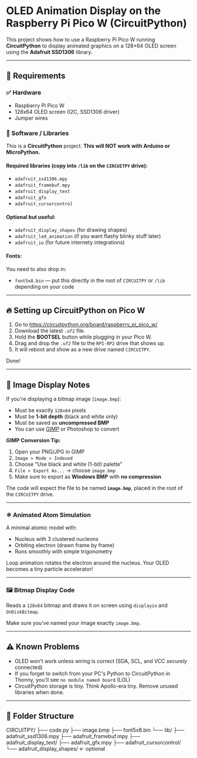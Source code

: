 # OLED Animation Display on the Raspberry Pi Pico W (CircuitPython)

This project shows how to use a Raspberry Pi Pico W running **CircuitPython** to display animated graphics on a 128×64 OLED screen using the **Adafruit SSD1306** library.

---

## 💾 Requirements

### ✅ Hardware
- Raspberry Pi Pico W
- 128x64 OLED screen (I2C, SSD1306 driver)
- Jumper wires

### 🧠 Software / Libraries

This is a **CircuitPython** project. **This will NOT work with Arduino or MicroPython.**

#### Required libraries (copy into `/lib` on the `CIRCUITPY` drive):
- `adafruit_ssd1306.mpy`
- `adafruit_framebuf.mpy`
- `adafruit_display_text`
- `adafruit_gfx`
- `adafruit_cursorcontrol`

#### Optional but useful:
- `adafruit_display_shapes` (for drawing shapes)
- `adafruit_led_animation` (if you want flashy blinky stuff later)
- `adafruit_io` (for future internety integrations)

#### Fonts:
You need to also drop in:
- `font5x8.bin` — put this directly in the root of `CIRCUITPY` or `/lib` depending on your code

---

## 🔥 Setting up CircuitPython on Pico W

1. Go to https://circuitpython.org/board/raspberry_pi_pico_w/
2. Download the latest `.uf2` file.
3. Hold the **BOOTSEL** button while plugging in your Pico W.
4. Drag and drop the `.uf2` file to the `RPI-RP2` drive that shows up.
5. It will reboot and show as a new drive named `CIRCUITPY`.

Done!

---

## 📸 Image Display Notes

If you're displaying a bitmap image (`image.bmp`):

- Must be exactly `128x64` pixels
- Must be **1-bit depth** (black and white only)
- Must be saved as **uncompressed BMP**
- You can use [GIMP](https://www.gimp.org/) or Photoshop to convert

**GIMP Conversion Tip:**
1. Open your PNG/JPG in GIMP
2. `Image > Mode > Indexed`
3. Choose "Use black and white (1-bit) palette"
4. `File > Export As...` → choose `image.bmp`
5. Make sure to export as **Windows BMP** with **no compression**

The code will expect the file to be named **`image.bmp`**, placed in the root of the `CIRCUITPY` drive.

---

### ⚛️ Animated Atom Simulation

A minimal atomic model with:
- Nucleus with 3 clustered nucleons
- Orbiting electron (drawn frame by frame)
- Runs smoothly with simple trigonometry

Loop animation rotates the electron around the nucleus. Your OLED becomes a tiny particle accelerator!

---

### 🖼️ Bitmap Display Code

Reads a `128x64` bitmap and draws it on screen using `displayio` and `OnDiskBitmap`.

Make sure you’ve named your image exactly `image.bmp`.

---

## ⚠️ Known Problems

- OLED won’t work unless wiring is correct (SDA, SCL, and VCC *securely* connected)
- If you forget to switch from your PC's Python to CircuitPython in Thonny, you'll see `no module named board` (LOL)
- CircuitPython storage is tiny. Think Apollo-era tiny. Remove unused libraries when done.

---

## 📂 Folder Structure

CIRCUITPY/
├── code.py
├── image.bmp
├── font5x8.bin
└── lib/
├── adafruit_ssd1306.mpy
├── adafruit_framebuf.mpy
├── adafruit_display_text/
├── adafruit_gfx.mpy
├── adafruit_cursorcontrol/
└── adafruit_display_shapes/ ← optional